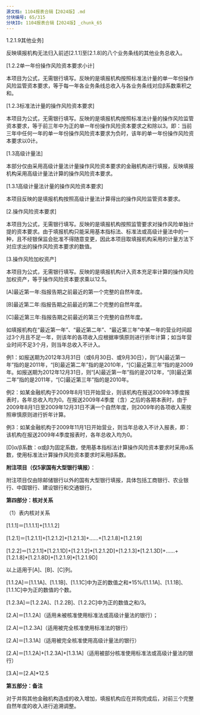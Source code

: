 ```yaml
---
源文档: 1104报表合辑【2024版】.md
分块编号: 65/315
分块ID: 1104报表合辑【2024版】_chunk_65
---
```


1.2.1.9其他业务]

反映填报机构无法归入前述[2.1.1]至[2.1.8]的八个业务条线的其他业务总收入。

[1.2.2单一年份操作风险资本要求小计]

本项目为公式，无需银行填写。反映的是填报机构按照标准法计量的单一年份操作风险监管资本要求，等于每一年各业务条线总收入与各业务条线对应β系数乘积之和。

[1.2.3标准法计量的操作风险资本要求]

本项目为公式，无需银行填写。反映的是填报机构按照标准法计量的操作风险监管资本要求，等于前三年中为正的单一年份操作风险资本要求之和除以3。即：当前三年中任何一年的单一年份操作风险资本要求为负时，该年的单一年份操作风险资本要求以0计。

[1.3高级计量法]

本部分仅由采用高级计量法计量操作风险资本要求的金融机构进行填报，反映填报机构采用高级计量法计算的操作风险资本要求。

[1.3.1高级计量法计量的操作风险资本要求]

本项目反映的是填报机构按照高级计量法计算得出的操作风险监管资本要求。

[2.操作风险资本要求]

本项目为公式，无需银行填写。反映的是填报机构按照监管要求对操作风险单独计提的资本要求。由于填报机构只能采用基本指标法、标准法或高级计量法中的一种，且不经银保监会批准不得随意变更，因此本项目取填报机构采用的计量方法下对应求出的操作风险资本要求的数值。

[3.操作风险加权资产]

本项目为公式，无需银行填写。反映的是填报机构计入资本充足率计算的操作风险加权资产，等于操作风险资本要求乘以12.5。

[A]最近第一年:指报告期之前最近的第一个完整的自然年度。

[B]最近第二年:指报告期之前最近的第二个完整的自然年度。

[C]最近第三年:指报告期之前最近的第三个完整的自然年度。

如填报机构在“最近第一年”、“最近第二年”、“最近第三年”中某一年的营业时间超过3个月且不足一年，则该年的各项收入应根据审慎原则进行折年计算；如当年营业时间不足3个月，则当年总收入不计入。

例1：如报送期为2012年3月31日（或6月30日、或9月30日），则“[A]最近第一年”指的是2011年，“[B]最近第二年”指的是2010年，“[C]最近第三年”指的是2009年。如报送期为2012年12月31日，则“[A]最近第一年”指的是2012年，“[B]最近第二年”指的是2011年，“[C]最近第三年”指的是2010年。

例2：如某金融机构于2009年8月1日开始营业，则该机构在报送2009年3季度报表时，各年总收入均为0。在报送2009年4季度（含）之后的各期本表时，由于2009年8月1日至2009年12月31日不满一个自然年度，则2009年的各项收入需按照审慎原则进行折年计算。

例3：如某金融机构于2009年11月1日开始营业，则当年总收入不计入报表，即：该机构在报送2009年4季度报表时，各年总收入均为0。

[D]α/β系数：α或β为固定系数，使用基本指标法计算操作风险资本要求时采用α系数，使用标准法计算操作风险资本要求时采用β系数。

**附注项目（仅5家国有大型银行填报）**：

附注项目仅由除邮储银行以外的国有大型银行填报，具体包括工商银行、农业银行、中国银行、建设银行和交通银行。

[附注1.一二类案件涉案金额]: 年初至报告期末一二类案件的涉案金额，其中一二类案件定义按照《中国银监会关于修订银行业金融机构案件定义及案件分类的通知》（银监发（2012）61号）确定。

[附注2.重要信息系统计划服务时间]: 年初至报告期末重要信息系统计划应对外提供的服务总时间。单位为分钟。

[附注3.非预期停止服务时间]: 年初至报告期末在重要信息系统计划服务时间段内，因各种非预期原因导致重要信息系统停止服务、全面或部分（超过50%）影响业务持续开展的总时间。单位为分钟。

[附注4.计划服务时间]: 年初至报告期末对外应提供的服务总时间。单位为分钟。

**第四部分：核对关系**

（1）表内核对关系

[1.1.1]＝[1.1.1.1]+[1.1.1.2]

[1.2.1]＝[1.2.1.1]+[1.2.1.2]+[1.2.1.3]+……+[1.2.1.8]+[1.2.1.9]

[1.2.2]＝[1.2.1.1]\*[1.2.1.1D]+[1.2.1.2]\*[1.2.1.2D]+[1.2.1.3]\*[1.2.1.3D]+……+[1.2.1.8]\*[1.2.1.8D]+[1.2.1.9]\*[1.2.1.9D]

以上适用于[A]、[B]、[C]列。

[1.1.2A]＝[1.1.1A]、[1.1.1B]、[1.1.1C]中为正的数值之和\*15%/[1.1.1A]、[1.1.1B]、[1.1.1C]中为正的数值的个数。

[1.2.3A]＝[1.2.2A]、[1.2.2B]、[1.2.2C]中为正的数值之和/3。

[2.A]＝[1.1.2A]（适用未被核准使用标准法或高级计量法的银行）；

[2.A]＝[1.2.3A]（适用被完全核准使用标准法的银行）

[2.A]＝[1.3.1A]（适用被完全核准使用高级计量法的银行）

[2.A]＝[1.1.2A]+[1.2.3A]+[1.3.1A]（适用被部分核准使用标准法或高级计量法的银行）

[3.A]＝[2.A]\*12.5

**第五部分：备注**

对于并购其他金融机构造成的收入增加，填报机构应在并购完成后，对前三个完整自然年度的收入进行追溯调整。


